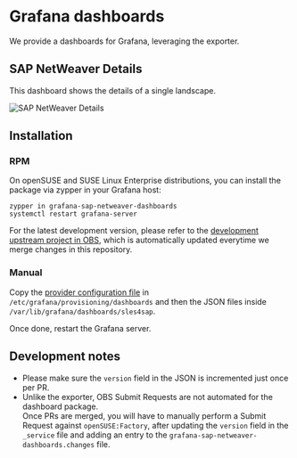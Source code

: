 # Grafana dashboards

We provide a dashboards for Grafana, leveraging the exporter.


## SAP NetWeaver Details

This dashboard shows the details of a single landscape.

![SAP NetWeaver Details](screenshot-details.png)


## Installation

### RPM 

On openSUSE and SUSE Linux Enterprise distributions, you can install the package via zypper in your Grafana host:
```
zypper in grafana-sap-netweaver-dashboards
systemctl restart grafana-server
```

For the latest development version, please refer to the [development upstream project in OBS](https://build.opensuse.org/project/show/network:ha-clustering:sap-deployments:devel), which is automatically updated everytime we merge changes in this repository. 

### Manual

Copy the [provider configuration file](https://build.opensuse.org/package/view_file/network:ha-clustering:sap-deployments:devel/grafana-sap-providers/provider-sles4sap.yaml?expand=1) in `/etc/grafana/provisioning/dashboards` and then the JSON files inside `/var/lib/grafana/dashboards/sles4sap`.

Once done, restart the Grafana server.


## Development notes

- Please make sure the `version` field in the JSON is incremented just once per PR.
- Unlike the exporter, OBS Submit Requests are not automated for the dashboard package.  
  Once PRs are merged, you will have to manually perform a Submit Request against `openSUSE:Factory`, after updating the `version` field in the `_service` file and adding an entry to the `grafana-sap-netweaver-dashboards.changes` file.    
